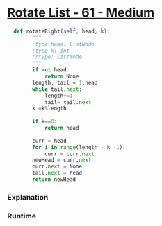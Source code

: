 ﻿# [Rotate List - 61 - Medium](https://leetcode.com/problems/rotate-list/)
```python
  def rotateRight(self, head, k):
        """
        :type head: ListNode
        :type k: int
        :rtype: ListNode
        """
        if not head:
            return None
        length, tail = 1,head
        while tail.next:
            length+=1
            tail= tail.next
        k =k%length
        
        if k==0:
            return head
        
        curr = head
        for i in range(length - k -1):
            curr = curr.next
        newHead = curr.next
        curr.next = None
        tail.next = head
        return newHead
```

### Explanation
### Runtime
